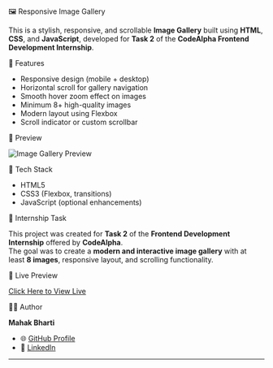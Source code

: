 🖼️ Responsive Image Gallery

This is a stylish, responsive, and scrollable **Image Gallery** built using **HTML**, **CSS**, and **JavaScript**, developed for **Task 2** of the **CodeAlpha Frontend Development Internship**.

🌟 Features

- Responsive design (mobile + desktop)
- Horizontal scroll for gallery navigation
- Smooth hover zoom effect on images
- Minimum 8+ high-quality images
- Modern layout using Flexbox
- Scroll indicator or custom scrollbar

📸 Preview

![Image Gallery Preview](https://drive.google.com/drive/u/1/my-drive)

 🔧 Tech Stack

- HTML5
- CSS3 (Flexbox, transitions)
- JavaScript (optional enhancements)

 🎯 Internship Task

This project was created for **Task 2** of the **Frontend Development Internship** offered by **CodeAlpha**.  
The goal was to create a **modern and interactive image gallery** with at least **8 images**, responsive layout, and scrolling functionality.

🔗 Live Preview

[Click Here to View Live](https://mahakbharti.github.io/image-gallery/)  

🙋‍♀️ Author

**Mahak Bharti**  
- 🌐 [GitHub Profile](https://github.com/Mahakbharti)  
- 📩 [LinkedIn](https://www.linkedin.com/in/mahak-bharti-40614a318/)

---

